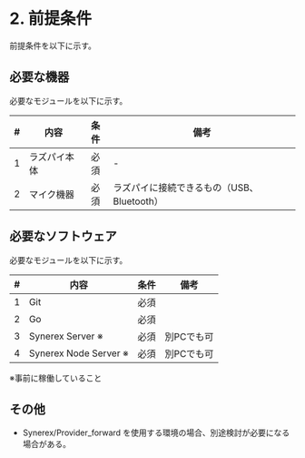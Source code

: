 # 2. 前提条件
前提条件を以下に示す。



## 必要な機器

必要なモジュールを以下に示す。

|  #   | 内容         | 条件 | 備考                                       |
| :--: | ------------ | :--: | ------------------------------------------ |
|  1   | ラズパイ本体 | 必須 | -                                          |
|  2   | マイク機器   | 必須 | ラズパイに接続できるもの（USB、Bluetooth） |



## 必要なソフトウェア

必要なモジュールを以下に示す。

|  #   | 内容                  | 条件 | 備考       |
| :--: | --------------------- | :--: | ---------- |
|  1   | Git                   | 必須 |            |
|  2   | Go                    | 必須 |            |
|  3   | Synerex Server ※      | 必須 | 別PCでも可 |
|  4   | Synerex Node Server ※ | 必須 | 別PCでも可 |

※事前に稼働していること



## その他

- Synerex/Provider_forward を使用する環境の場合、別途検討が必要になる場合がある。
